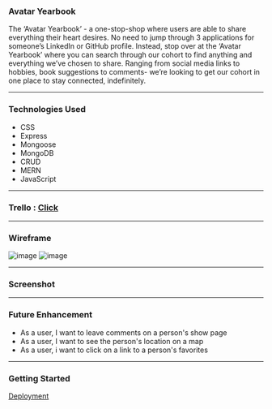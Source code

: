 ### Avatar Yearbook

The ‘Avatar Yearbook’ - a one-stop-shop where users are able to share everything their heart desires. No need to jump through 3 applications for someone’s LinkedIn or GitHub profile. Instead, stop over at the ‘Avatar Yearbook’ where you can search through our cohort to find anything and everything we’ve chosen to share. Ranging from social media links to hobbies, book suggestions to comments- we’re looking to get our cohort in one place to stay connected, indefinitely.

---
### Technologies Used
 - CSS
 - Express
 - Mongoose
 - MongoDB
 - CRUD
 - MERN
 - JavaScript

---

### Trello : [Click](https://trello.com/b/EJ9tLqtX/avatar-yearbook)

---

### Wireframe

![image](https://user-images.githubusercontent.com/104465292/175311921-1bf4a845-d5a5-4161-a592-eefd97ead6df.png)
![image](https://user-images.githubusercontent.com/104465292/175318966-17ef9ada-0005-45fc-92de-bae7419410ff.png)

---
### Screenshot


---
### Future Enhancement

 - As a user, I want to leave comments on a person's show page
 - As a user, I want to see the person's location on a map
 - As a user, i want to click on a link to a person's favorites
 
---
 
 ### Getting Started
  [Deployment]()
